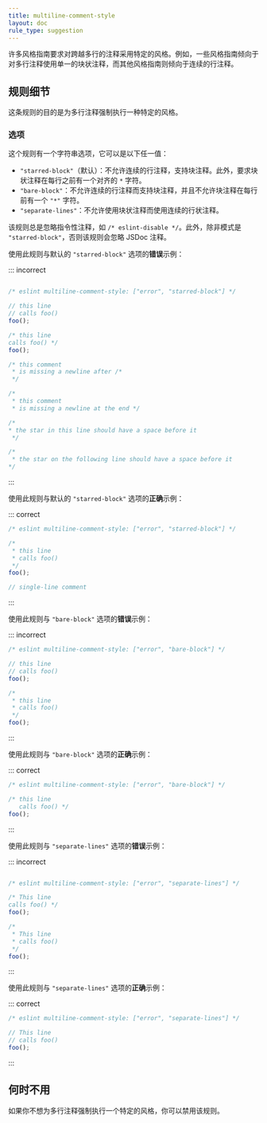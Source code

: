 ```yaml
---
title: multiline-comment-style
layout: doc
rule_type: suggestion
---
```


许多风格指南要求对跨越多行的注释采用特定的风格。例如，一些风格指南倾向于对多行注释使用单一的块状注释，而其他风格指南则倾向于连续的行注释。

## 规则细节

这条规则的目的是为多行注释强制执行一种特定的风格。

### 选项

这个规则有一个字符串选项，它可以是以下任一值：

* `"starred-block"`（默认）：不允许连续的行注释，支持块注释。此外，要求块状注释在每行之前有一个对齐的 `*` 字符。
* `"bare-block"`：不允许连续的行注释而支持块注释，并且不允许块注释在每行前有一个 `"*"` 字符。
* `"separate-lines"`：不允许使用块状注释而使用连续的行状注释。

该规则总是忽略指令性注释，如 `/* eslint-disable */`。此外，除非模式是 `"starred-block"`，否则该规则会忽略 JSDoc 注释。

使用此规则与默认的 `"starred-block"` 选项的**错误**示例：

::: incorrect

```js

/* eslint multiline-comment-style: ["error", "starred-block"] */

// this line
// calls foo()
foo();

/* this line
calls foo() */
foo();

/* this comment
 * is missing a newline after /*
 */

/*
 * this comment
 * is missing a newline at the end */

/*
* the star in this line should have a space before it
 */

/*
 * the star on the following line should have a space before it
*/

```

:::

使用此规则与默认的 `"starred-block"` 选项的**正确**示例：

::: correct

```js
/* eslint multiline-comment-style: ["error", "starred-block"] */

/*
 * this line
 * calls foo()
 */
foo();

// single-line comment
```

:::

使用此规则与 `"bare-block"` 选项的**错误**示例：

::: incorrect

```js
/* eslint multiline-comment-style: ["error", "bare-block"] */

// this line
// calls foo()
foo();

/*
 * this line
 * calls foo()
 */
foo();
```

:::

使用此规则与 `"bare-block"` 选项的**正确**示例：

::: correct

```js
/* eslint multiline-comment-style: ["error", "bare-block"] */

/* this line
   calls foo() */
foo();
```

:::

使用此规则与 `"separate-lines"` 选项的**错误**示例：

::: incorrect

```js

/* eslint multiline-comment-style: ["error", "separate-lines"] */

/* This line
calls foo() */
foo();

/*
 * This line
 * calls foo()
 */
foo();

```

:::

使用此规则与 `"separate-lines"` 选项的**正确**示例：

::: correct

```js
/* eslint multiline-comment-style: ["error", "separate-lines"] */

// This line
// calls foo()
foo();

```

:::

## 何时不用

如果你不想为多行注释强制执行一个特定的风格，你可以禁用该规则。
